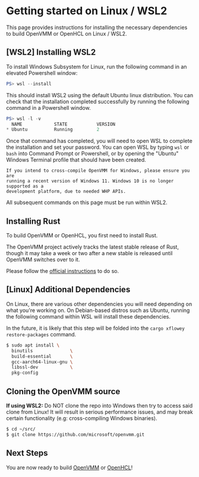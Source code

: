 # Getting started on Linux / WSL2

This page provides instructions for installing the necessary dependencies to
build OpenVMM or OpenHCL on Linux / WSL2.

## \[WSL2] Installing WSL2

To install Windows Subsystem for Linux, run the following command in an
elevated Powershell window:

```powershell
PS> wsl --install
```

This should install WSL2 using the default Ubuntu linux distribution.
You can check that the installation completed successfully by running the
following command in a Powershell window.
```powershell
PS> wsl -l -v
  NAME            STATE           VERSION
* Ubuntu          Running         2
```
Once that command has completed, you will need to open WSL to complete the
installation and set your password. You can open WSL by typing `wsl` or `bash`
into Command Prompt or Powershell, or by opening the "Ubuntu" Windows Terminal
profile that should have been created.

```admonish info
If you intend to cross-compile OpenVMM for Windows, please ensure you are
running a recent version of Windows 11. Windows 10 is no longer supported as a
development platform, due to needed WHP APIs.
```

All subsequent commands on this page must be run within WSL2.

## Installing Rust

To build OpenVMM or OpenHCL, you first need to install Rust.

The OpenVMM project actively tracks the latest stable release of Rust, though it
may take a week or two after a new stable is released until OpenVMM switches
over to it.

Please follow the [official instructions](https://www.rust-lang.org/tools/install) to do so.

## \[Linux] Additional Dependencies

On Linux, there are various other dependencies you will need depending on what
you're working on. On Debian-based distros such as Ubuntu, running the following
command within WSL will install these dependencies.

In the future, it is likely that this step will be folded into the
`cargo xflowey restore-packages` command.

```bash
$ sudo apt install \
  binutils              \
  build-essential       \
  gcc-aarch64-linux-gnu \
  libssl-dev            \
  pkg-config
```

## Cloning the OpenVMM source

**If using WSL2:** Do NOT clone the repo into Windows then try to access said
clone from Linux! It will result in serious performance issues, and may break
certain functionality (e.g: cross-compiling Windows binaries).

```bash
$ cd ~/src/
$ git clone https://github.com/microsoft/openvmm.git
```

## Next Steps

You are now ready to build [OpenVMM](./build_openvmm.md) or
[OpenHCL](./build_openhcl.md)!
